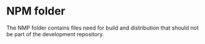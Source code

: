 # NPM folder

The NMP folder contains files need for build and distribution that should not be part of the development repository.
